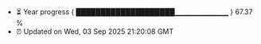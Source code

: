 - ⏳ Year progress { ████████████████████▁▁▁▁▁▁▁▁▁▁ } 67.37 %
- ⏰ Updated on Wed, 03 Sep 2025 21:20:08 GMT

